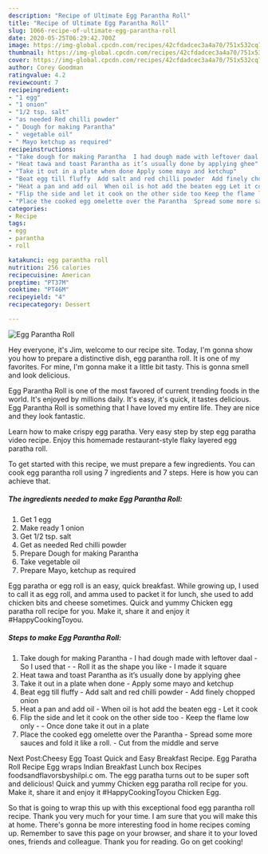 ```yaml
---
description: "Recipe of Ultimate Egg Parantha Roll"
title: "Recipe of Ultimate Egg Parantha Roll"
slug: 1066-recipe-of-ultimate-egg-parantha-roll
date: 2020-05-25T06:29:42.700Z
image: https://img-global.cpcdn.com/recipes/42cfdadcec3a4a70/751x532cq70/egg-parantha-roll-recipe-main-photo.jpg
thumbnail: https://img-global.cpcdn.com/recipes/42cfdadcec3a4a70/751x532cq70/egg-parantha-roll-recipe-main-photo.jpg
cover: https://img-global.cpcdn.com/recipes/42cfdadcec3a4a70/751x532cq70/egg-parantha-roll-recipe-main-photo.jpg
author: Corey Goodman
ratingvalue: 4.2
reviewcount: 7
recipeingredient:
- "1 egg"
- "1 onion"
- "1/2 tsp. salt"
- "as needed Red chilli powder"
- " Dough for making Parantha"
- " vegetable oil"
- " Mayo ketchup as required"
recipeinstructions:
- "Take dough for making Parantha  I had dough made with leftover daal So I used that  Roll it as the shape you like I made it square"
- "Heat tawa and toast Parantha as it’s usually done by applying ghee"
- "Take it out in a plate when done Apply some mayo and ketchup"
- "Beat egg till fluffy  Add salt and red chilli powder  Add finely chopped onion"
- "Heat a pan and add oil  When oil is hot add the beaten egg Let it cook"
- "Flip the side and let it cook on the other side too Keep the flame low only  Once done take it out in a plate"
- "Place the cooked egg omelette over the Parantha  Spread some more sauces and fold it like a roll.  Cut from the middle and serve"
categories:
- Recipe
tags:
- egg
- parantha
- roll

katakunci: egg parantha roll 
nutrition: 256 calories
recipecuisine: American
preptime: "PT37M"
cooktime: "PT46M"
recipeyield: "4"
recipecategory: Dessert

---
```



![Egg Parantha Roll](https://img-global.cpcdn.com/recipes/42cfdadcec3a4a70/751x532cq70/egg-parantha-roll-recipe-main-photo.jpg)

Hey everyone, it's Jim, welcome to our recipe site. Today, I'm gonna show you how to prepare a distinctive dish, egg parantha roll. It is one of my favorites. For mine, I'm gonna make it a little bit tasty. This is gonna smell and look delicious.

Egg Parantha Roll is one of the most favored of current trending foods in the world. It's enjoyed by millions daily. It's easy, it's quick, it tastes delicious. Egg Parantha Roll is something that I have loved my entire life. They are nice and they look fantastic.

Learn how to make crispy egg paratha. Very easy step by step egg paratha video recipe. Enjoy this homemade restaurant-style flaky layered egg paratha roll.


To get started with this recipe, we must prepare a few ingredients. You can cook egg parantha roll using 7 ingredients and 7 steps. Here is how you can achieve that.

<!--inarticleads1-->

##### The ingredients needed to make Egg Parantha Roll:

1. Get 1 egg
1. Make ready 1 onion
1. Get 1/2 tsp. salt
1. Get as needed Red chilli powder
1. Prepare  Dough for making Parantha
1. Take  vegetable oil
1. Prepare  Mayo, ketchup as required


Egg paratha or egg roll is an easy, quick breakfast. While growing up, I used to call it as egg roll, and amma used to packet it for lunch, she used to add chicken bits and cheese sometimes. Quick and yummy Chicken egg paratha roll recipe for you. Make it, share it and enjoy it #HappyCookingToyou. 

<!--inarticleads2-->

##### Steps to make Egg Parantha Roll:

1. Take dough for making Parantha  - I had dough made with leftover daal - So I used that -  - Roll it as the shape you like - I made it square
1. Heat tawa and toast Parantha as it’s usually done by applying ghee
1. Take it out in a plate when done - Apply some mayo and ketchup
1. Beat egg till fluffy  - Add salt and red chilli powder  - Add finely chopped onion
1. Heat a pan and add oil  - When oil is hot add the beaten egg - Let it cook
1. Flip the side and let it cook on the other side too - Keep the flame low only -  - Once done take it out in a plate
1. Place the cooked egg omelette over the Parantha  - Spread some more sauces and fold it like a roll.  - Cut from the middle and serve


Next Post:Cheesy Egg Toast Quick and Easy Breakfast Recipe. Egg Paratha Roll Recipe Egg wraps Indian Breakfast Lunch box Recipes foodsandflavorsbyshilpi.c om. The egg paratha turns out to be super soft and delicious! Quick and yummy Chicken egg paratha roll recipe for you. Make it, share it and enjoy it #HappyCookingToyou Chicken Egg. 

So that is going to wrap this up with this exceptional food egg parantha roll recipe. Thank you very much for your time. I am sure that you will make this at home. There's gonna be more interesting food in home recipes coming up. Remember to save this page on your browser, and share it to your loved ones, friends and colleague. Thank you for reading. Go on get cooking!
